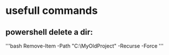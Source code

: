 # usefull commands 

## powershell delete a dir:
'''bash
Remove-Item -Path "C:\MyOldProject" -Recurse -Force
'''
